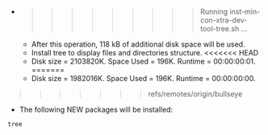 * >>>>>>>>> Running inst-min-con-xtra-dev-tool-tree.sh ...
  * After this operation, 118 kB of additional disk space will be used.
  * Install tree to display files and directories structure.
<<<<<<< HEAD
  * Disk size = 2103820K. Space Used = 196K. Runtime = 00:00:00:01.
=======
  * Disk size = 1982016K. Space Used = 196K. Runtime = 00:00:00:00.
>>>>>>> refs/remotes/origin/bullseye
  * The following NEW packages will be installed:
  ```bash
tree
  ```
